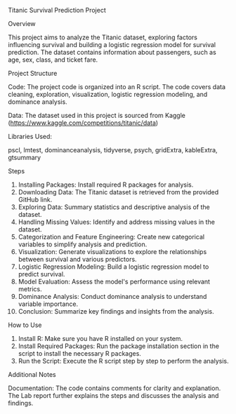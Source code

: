 Titanic Survival Prediction Project

Overview


This project aims to analyze the Titanic dataset, exploring factors influencing survival and building a logistic regression model for survival prediction. 
The dataset contains information about passengers, such as age, sex, class, and ticket fare.

Project Structure


Code: The project code is organized into an R script. The code covers data cleaning, exploration, visualization, logistic regression modeling, and dominance analysis.

Data: The dataset used in this project is sourced from Kaggle (https://www.kaggle.com/competitions/titanic/data)

Libraries Used:

pscl,
lmtest,
dominanceanalysis,
tidyverse,
psych,
gridExtra,
kableExtra,
gtsummary


Steps
1. Installing Packages:
      Install required R packages for analysis.
2. Downloading Data:
      The Titanic dataset is retrieved from the provided GitHub link.
3. Exploring Data:
      Summary statistics and descriptive analysis of the dataset.
4. Handling Missing Values:
      Identify and address missing values in the dataset.
5. Categorization and Feature Engineering:
      Create new categorical variables to simplify analysis and prediction.
6. Visualization:
      Generate visualizations to explore the relationships between survival and various predictors.
7. Logistic Regression Modeling:
      Build a logistic regression model to predict survival.
8. Model Evaluation:
      Assess the model's performance using relevant metrics.
9. Dominance Analysis:
      Conduct dominance analysis to understand variable importance.
10. Conclusion:
      Summarize key findings and insights from the analysis. 


How to Use

1. Install R:
      Make sure you have R installed on your system.
2. Install Required Packages:
      Run the package installation section in the script to install the necessary R packages.
3. Run the Script:
      Execute the R script step by step to perform the analysis.


Additional Notes

Documentation:
The code contains comments for clarity and explanation. The Lab report further explains the steps and discusses the analysis and findings.



